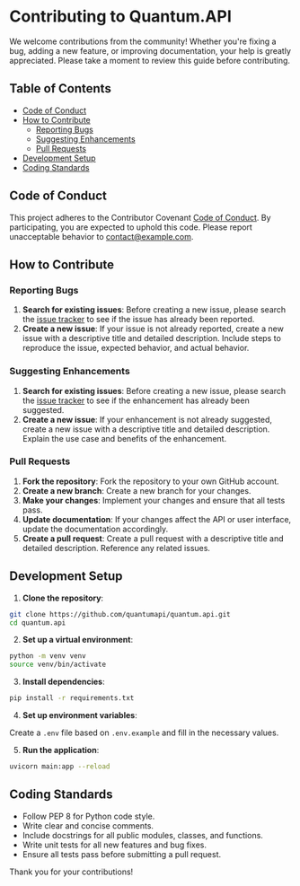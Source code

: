 # Contributing to Quantum.API

We welcome contributions from the community! Whether you're fixing a bug, adding a new feature, or improving documentation, your help is greatly appreciated. Please take a moment to review this guide before contributing.

## Table of Contents

- [Code of Conduct](#code-of-conduct)
- [How to Contribute](#how-to-contribute)
  - [Reporting Bugs](#reporting-bugs)
  - [Suggesting Enhancements](#suggesting-enhancements)
  - [Pull Requests](#pull-requests)
- [Development Setup](#development-setup)
- [Coding Standards](#coding-standards)

## Code of Conduct

This project adheres to the Contributor Covenant [Code of Conduct](CODE_OF_CONDUCT.md). By participating, you are expected to uphold this code. Please report unacceptable behavior to [contact@example.com](mailto:contact@example.com).

## How to Contribute

### Reporting Bugs

1. **Search for existing issues**: Before creating a new issue, please search the [issue tracker](https://github.com/quantumapi/quantum.api/issues) to see if the issue has already been reported.
2. **Create a new issue**: If your issue is not already reported, create a new issue with a descriptive title and detailed description. Include steps to reproduce the issue, expected behavior, and actual behavior.

### Suggesting Enhancements

1. **Search for existing issues**: Before creating a new issue, please search the [issue tracker](https://github.com/quantumapi/quantum.api/issues) to see if the enhancement has already been suggested.
2. **Create a new issue**: If your enhancement is not already suggested, create a new issue with a descriptive title and detailed description. Explain the use case and benefits of the enhancement.

### Pull Requests

1. **Fork the repository**: Fork the repository to your own GitHub account.
2. **Create a new branch**: Create a new branch for your changes.
3. **Make your changes**: Implement your changes and ensure that all tests pass.
4. **Update documentation**: If your changes affect the API or user interface, update the documentation accordingly.
5. **Create a pull request**: Create a pull request with a descriptive title and detailed description. Reference any related issues.

## Development Setup

1. **Clone the repository**:

```bash
git clone https://github.com/quantumapi/quantum.api.git
cd quantum.api
```

2. **Set up a virtual environment**:

```bash
python -m venv venv
source venv/bin/activate
```

3. **Install dependencies**:

```bash
pip install -r requirements.txt
```

4. **Set up environment variables**:

Create a `.env` file based on `.env.example` and fill in the necessary values.

5. **Run the application**:

```bash
uvicorn main:app --reload
```

## Coding Standards

- Follow PEP 8 for Python code style.
- Write clear and concise comments.
- Include docstrings for all public modules, classes, and functions.
- Write unit tests for all new features and bug fixes.
- Ensure all tests pass before submitting a pull request.

Thank you for your contributions!
